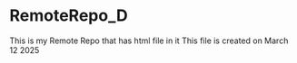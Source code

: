 # RemoteRepo_D
This is my Remote Repo that has html file in it 
This file is created on March 12 2025
